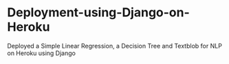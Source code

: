# Deployment-using-Django-on-Heroku
Deployed a Simple Linear Regression, a Decision Tree and Textblob for NLP on Heroku using Django
